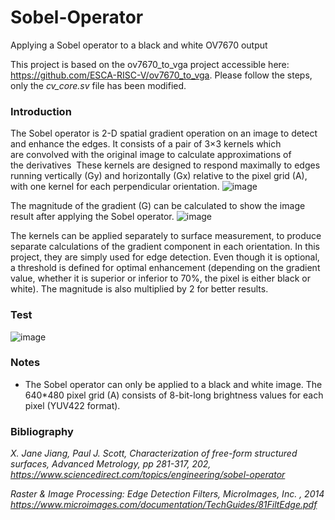 # Sobel-Operator
Applying a Sobel operator to a black and white OV7670 output

This project is based on the ov7670_to_vga project accessible here: https://github.com/ESCA-RISC-V/ov7670_to_vga. Please follow the steps, only the _cv\_core.sv_ file has been modified. 

### Introduction 
The Sobel operator is 2-D spatial gradient operation on an image to detect and enhance the edges. 
It consists of a pair of 3×3 kernels which are convolved with the original image to calculate approximations of the derivatives 
These kernels are designed to respond maximally to edges running vertically (Gy) and horizontally (Gx) relative to the pixel grid (A), with one kernel for each perpendicular orientation. 
![image](https://user-images.githubusercontent.com/58849076/189541978-6de9e1fe-02ff-4723-b3e7-63a55f8fbaf7.png)


The magnitude of the gradient (G) can be calculated to show the image result after applying the Sobel operator.
![image](https://user-images.githubusercontent.com/58849076/189541996-c4d32944-6115-46c1-8748-a42b5dadb75c.png)


The kernels can be applied separately to surface measurement, to produce separate calculations of the gradient component in each orientation. In this project, they are simply used for edge detection. Even though it is optional, a threshold is defined for optimal enhancement (depending on the gradient value, whether it is superior or inferior to 70%, the pixel is either black or white). The magnitude is also multiplied by 2 for better results.

### Test
![image](https://user-images.githubusercontent.com/58849076/189541902-8df0860a-f9c4-46b0-aa4b-74fa96badba5.png)

### Notes
- The Sobel operator can only be applied to a black and white image. The 640\*480 pixel grid (A) consists of 8-bit-long brightness values for each pixel (YUV422 format). 

### Bibliography
_X. Jane Jiang, Paul J. Scott, Characterization of free-form structured surfaces,  Advanced Metrology, pp 281-317, 202, https://www.sciencedirect.com/topics/engineering/sobel-operator_

_Raster & Image Processing: Edge Detection Filters, MicroImages, Inc. , 2014 https://www.microimages.com/documentation/TechGuides/81FiltEdge.pdf_

